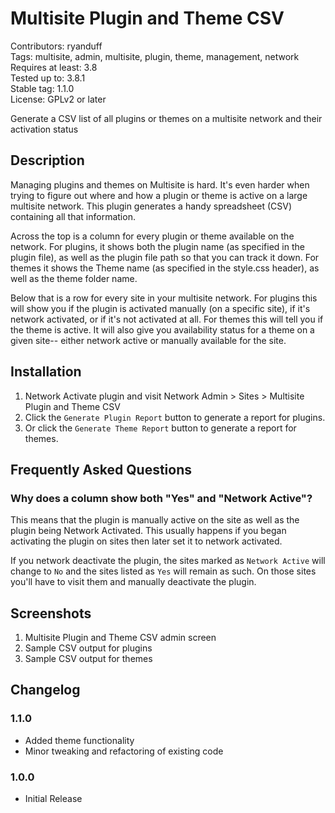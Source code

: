 # Multisite Plugin and Theme CSV #

Contributors: ryanduff  
Tags: multisite, admin, multisite, plugin, theme, management, network  
Requires at least: 3.8  
Tested up to: 3.8.1  
Stable tag: 1.1.0  
License: GPLv2 or later  

Generate a CSV list of all plugins or themes on a multisite network and their activation status

## Description ##

Managing plugins and themes on Multisite is hard. It's even harder when trying to figure out where and how a plugin or theme is active on a large multisite network. This plugin generates a handy spreadsheet (CSV) containing all that information.

Across the top is a column for every plugin or theme available on the network. For plugins, it shows both the plugin name (as specified in the plugin file), as well as the plugin file path so that you can track it down. For themes it shows the Theme name (as specified in the style.css header), as well as the theme folder name.

Below that is a row for every site in your multisite network. For plugins this will show you if the plugin is activated manually (on a specific site), if it's network activated, or if it's not activated at all. For themes this will tell you if the theme is active. It will also give you availability status for a theme on a given site-- either network active or manually available for the site. 

## Installation ##

1. Network Activate plugin and visit Network Admin > Sites > Multisite Plugin and Theme CSV
2. Click the `Generate Plugin Report` button to generate a report for plugins.
3. Or click the `Generate Theme Report` button to generate a report for themes.

## Frequently Asked Questions ##

### Why does a column show both "Yes" and "Network Active"? ###

This means that the plugin is manually active on the site as well as the plugin being Network Activated. This usually happens if you began activating the plugin on sites then later set it to network activated. 

If you network deactivate the plugin, the sites marked as `Network Active` will change to `No` and the sites listed as `Yes` will remain as such. On those sites you'll have to visit them and manually deactivate the plugin. 

## Screenshots ##

1. Multisite Plugin and Theme CSV admin screen
2. Sample CSV output for plugins
3. Sample CSV output for themes

## Changelog ##

### 1.1.0 ###
* Added theme functionality
* Minor tweaking and refactoring of existing code

### 1.0.0 ###
* Initial Release